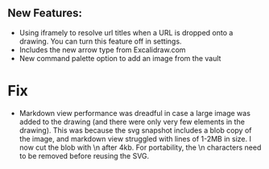 ## New Features:
- Using iframely to resolve url titles when a URL is dropped onto a drawing. You can turn this feature off in settings.
- Includes the new arrow type from Excalidraw.com
- New command palette option to add an image from the vault

# Fix
- Markdown view performance was dreadful in case a large image was added to the drawing (and there were only very few elements in the drawing). This was because the svg snapshot includes a blob copy of the image, and markdown view struggled with lines of 1-2MB in size. I now cut the blob with \n after 4kb. For portability, the \n characters need to be removed before reusing the SVG.